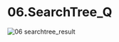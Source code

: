 # 06.SearchTree_Q
![06 searchtree_result](https://github.com/PINGPINGYEE/06.SearchTree_Q/assets/30267171/1a6d4937-5656-433a-8b43-cb737e18cb44)
